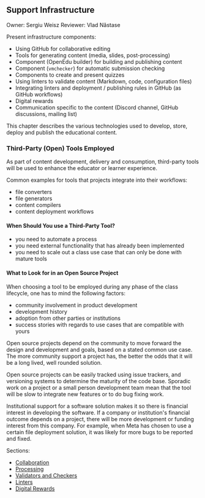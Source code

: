 ## Support Infrastructure

Owner: Sergiu Weisz
Reviewer: Vlad Năstase

Present infrastructure components:

- Using GitHub for collaborative editing
- Tools for generating content (media, slides, post-processing)
- Component (OpenEdu builder) for building and publishing content
- Component (`vmchecker`) for automatic submission checking
- Components to create and present quizzes
- Using linters to validate content (Markdown, code, configuration files)
- Integrating linters and deployment / publishing rules in GitHub (as GitHub workflows)
- Digital rewards
- Communication specific to the content (Discord channel, GitHub discussions, mailing list)

This chapter describes the various technologies used to develop, store, deploy and publish the educational content.

### Third-Party (Open) Tools Employed

As part of content development, delivery and consumption, third-party tools will be used to enhance the educator or learner experience.

Common examples for tools that projects integrate into their workflows:

- file converters
- file generators
- content compilers
- content deployment workflows

#### When Should You use a Third-Party Tool?

- you need to automate a process
- you need external functionality that has already been implemented
- you need to scale out a class use case that can only be done with mature tools

#### What to Look for in an Open Source Project

When choosing a tool to be employed during any phase of the class lifecycle, one has to mind the following factors:

- community involvement in product development
- development history
- adoption from other parties or institutions
- success stories with regards to use cases that are compatible with yours

Open source projects depend on the community to move forward the design and development and goals, based on a stated common use case.
The more community support a project has, the better the odds that it will be a long lived, well rounded solution.

Open source projects can be easily tracked using issue trackers, and versioning systems to determine the maturity of the code base.
Sporadic work on a project or a small person development team mean that the tool will be slow to integrate new features or to do bug fixing work.

Institutional support for a software solution makes it so there is financial interest in developing the software.
If a company or institution's financial outcome depends on a project, there will be more development or funding interest from this company.
For example, when Meta has chosen to use a certain file deployment solution, it was likely for more bugs to be reported and fixed.

Sections:

- [Collaboration](../../collaboration/reading/README.md)
- [Processing](../../processing/reading/README.md)
- [Validators and Checkers](../../checkers/reading/README.md)
- [Linters](../../linters/reading/README.md)
- [Digital Rewards](../../digital-rewards/reading/README.md)
